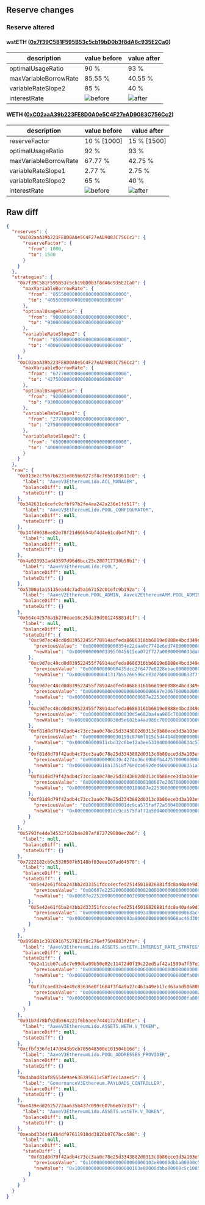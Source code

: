 ## Reserve changes

### Reserve altered

#### wstETH ([0x7f39C581F595B53c5cb19bD0b3f8dA6c935E2Ca0](https://etherscan.io/address/0x7f39C581F595B53c5cb19bD0b3f8dA6c935E2Ca0))

| description | value before | value after |
| --- | --- | --- |
| optimalUsageRatio | 90 % | 93 % |
| maxVariableBorrowRate | 85.55 % | 40.55 % |
| variableRateSlope2 | 85 % | 40 % |
| interestRate | ![before](https://dash.onaave.com/api/static?variableRateSlope1=5500000000000000000000000&variableRateSlope2=850000000000000000000000000&optimalUsageRatio=900000000000000000000000000&baseVariableBorrowRate=0&maxVariableBorrowRate=855500000000000000000000000) | ![after](https://dash.onaave.com/api/static?variableRateSlope1=5500000000000000000000000&variableRateSlope2=400000000000000000000000000&optimalUsageRatio=930000000000000000000000000&baseVariableBorrowRate=0&maxVariableBorrowRate=405500000000000000000000000) |

#### WETH ([0xC02aaA39b223FE8D0A0e5C4F27eAD9083C756Cc2](https://etherscan.io/address/0xC02aaA39b223FE8D0A0e5C4F27eAD9083C756Cc2))

| description | value before | value after |
| --- | --- | --- |
| reserveFactor | 10 % [1000] | 15 % [1500] |
| optimalUsageRatio | 92 % | 93 % |
| maxVariableBorrowRate | 67.77 % | 42.75 % |
| variableRateSlope1 | 2.77 % | 2.75 % |
| variableRateSlope2 | 65 % | 40 % |
| interestRate | ![before](https://dash.onaave.com/api/static?variableRateSlope1=27700000000000000000000000&variableRateSlope2=650000000000000000000000000&optimalUsageRatio=920000000000000000000000000&baseVariableBorrowRate=0&maxVariableBorrowRate=677700000000000000000000000) | ![after](https://dash.onaave.com/api/static?variableRateSlope1=27500000000000000000000000&variableRateSlope2=400000000000000000000000000&optimalUsageRatio=930000000000000000000000000&baseVariableBorrowRate=0&maxVariableBorrowRate=427500000000000000000000000) |

## Raw diff

```json
{
  "reserves": {
    "0xC02aaA39b223FE8D0A0e5C4F27eAD9083C756Cc2": {
      "reserveFactor": {
        "from": 1000,
        "to": 1500
      }
    }
  },
  "strategies": {
    "0x7f39C581F595B53c5cb19bD0b3f8dA6c935E2Ca0": {
      "maxVariableBorrowRate": {
        "from": "855500000000000000000000000",
        "to": "405500000000000000000000000"
      },
      "optimalUsageRatio": {
        "from": "900000000000000000000000000",
        "to": "930000000000000000000000000"
      },
      "variableRateSlope2": {
        "from": "850000000000000000000000000",
        "to": "400000000000000000000000000"
      }
    },
    "0xC02aaA39b223FE8D0A0e5C4F27eAD9083C756Cc2": {
      "maxVariableBorrowRate": {
        "from": "677700000000000000000000000",
        "to": "427500000000000000000000000"
      },
      "optimalUsageRatio": {
        "from": "920000000000000000000000000",
        "to": "930000000000000000000000000"
      },
      "variableRateSlope1": {
        "from": "27700000000000000000000000",
        "to": "27500000000000000000000000"
      },
      "variableRateSlope2": {
        "from": "650000000000000000000000000",
        "to": "400000000000000000000000000"
      }
    }
  },
  "raw": {
    "0x013e2c7567b6231e865bb9273f8c7656103611c0": {
      "label": "AaveV3EthereumLido.ACL_MANAGER",
      "balanceDiff": null,
      "stateDiff": {}
    },
    "0x342631c6cefc9cfbf97b2fe4aa242a236e1fd517": {
      "label": "AaveV3EthereumLido.POOL_CONFIGURATOR",
      "balanceDiff": null,
      "stateDiff": {}
    },
    "0x34fd9638ee82e78f21d66b54bf4d4e61cdb4f7d1": {
      "label": null,
      "balanceDiff": null,
      "stateDiff": {}
    },
    "0x4e033931ad43597d96d6bcc25c280717730b58b1": {
      "label": "AaveV3EthereumLido.POOL",
      "balanceDiff": null,
      "stateDiff": {}
    },
    "0x5300a1a15135ea4dc7ad5a167152c01efc9b192a": {
      "label": "AaveV2Ethereum.POOL_ADMIN, AaveV2EthereumAMM.POOL_ADMIN, AaveV3Ethereum.ACL_ADMIN, AaveV3EthereumEtherFi.ACL_ADMIN, AaveV3EthereumLido.ACL_ADMIN, GovernanceV3Ethereum.EXECUTOR_LVL_1",
      "balanceDiff": null,
      "stateDiff": {}
    },
    "0x564c42578a1b270eae16c25da39d901245881d1f": {
      "label": null,
      "balanceDiff": null,
      "stateDiff": {
        "0xc9d7ec48cd0d839522455f78914adfeda8686316bb6819e0888e4bcd349e01b3": {
          "previousValue": "0x00000000000354e22daa0c7748e6ed7400000000033da8f6366bf9a6f0927cca",
          "newValue": "0x000000000003395f045615ea072f727a00000000033da8f9a10f1a3ae9e80f59"
        },
        "0xc9d7ec48cd0d839522455f78914adfeda8686316bb6819e0888e4bcd349e01b4": {
          "previousValue": "0x00000000000435dcc2f6477e6228ebac00000000033f7f06edc27a42ef896047",
          "newValue": "0x0000000000041317b55266596ce83d7b00000000033f7f0b418f7a538077916f"
        },
        "0xc9d7ec48cd0d839522455f78914adfeda8686316bb6819e0888e4bcd349e01b5": {
          "previousValue": "0x000000000000000000000000687e206700000000000000000000000000000000",
          "newValue": "0x000000000000000000000000687e225300000000000000000000000000000000"
        },
        "0xc9d7ec48cd0d839522455f78914adfeda8686316bb6819e0888e4bcd349e01ba": {
          "previousValue": "0x0000000000000830d5e682ba4aa986c700000000000000000224694fcee67453",
          "newValue": "0x0000000000000830d5e682ba4aa986c7000000000000000002271f8e2b894296"
        },
        "0xf81d8d79f42adb4c73cc3aa0c78e25d3343882d0313c0b80ece3d3a103ef1ec0": {
          "previousValue": "0x000000000030199c8766f015d5d4414d00000000034c57a56cd476b4975a0731",
          "newValue": "0x000000000011cbd32c6bef2a3ee5319400000000034c57d79ffbba78f372b6d3"
        },
        "0xf81d8d79f42adb4c73cc3aa0c78e25d3343882d0313c0b80ece3d3a103ef1ec1": {
          "previousValue": "0x000000000039c4274e36c69b0fb44757000000000351a18c43c3b311668cc77c",
          "newValue": "0x000000000016a13518f76e0ca692ded6000000000351a1c8ee2a17b47cf54881"
        },
        "0xf81d8d79f42adb4c73cc3aa0c78e25d3343882d0313c0b80ece3d3a103ef1ec2": {
          "previousValue": "0x000000000000000000000100687e206700000000000000000000000000000000",
          "newValue": "0x000000000000000000000100687e225300000000000000000000000000000000"
        },
        "0xf81d8d79f42adb4c73cc3aa0c78e25d3343882d0313c0b80ece3d3a103ef1ec7": {
          "previousValue": "0x00000000000001dc9ca575faf72a50040000000000000000191f1182b480354b",
          "newValue": "0x00000000000001dc9ca575faf72a5004000000000000000019484c28d6307ecb"
        }
      }
    },
    "0x5793fe4de34532f162b4e207af872729880ec2b6": {
      "label": null,
      "balanceDiff": null,
      "stateDiff": {}
    },
    "0x7222182cb9c5320587b5148bf03eee107ad64578": {
      "label": null,
      "balanceDiff": null,
      "stateDiff": {
        "0x5e42e61f6ba243bb2d33351fdcc4ecfed25145016826881fdc8a40a4e9d16a26": {
          "previousValue": "0x00687e2252000000000002000000000000000000000000000000000000000000",
          "newValue": "0x00687e2252000000000003000000000000000000000000000000000000000000"
        },
        "0x5e42e61f6ba243bb2d33351fdcc4ecfed25145016826881fdc8a40a4e9d16a27": {
          "previousValue": "0x000000000000000000093a8000000000000068ac46d300000000000000000000",
          "newValue": "0x000000000000000000093a8000000000000068ac46d3000000000000687e2253"
        }
      }
    },
    "0x8958b1c39269167527821f8c276ef7504883f2fa": {
      "label": "AaveV3EthereumLido.ASSETS.wstETH.INTEREST_RATE_STRATEGY, AaveV3EthereumLido.ASSETS.WETH.INTEREST_RATE_STRATEGY, AaveV3EthereumLido.ASSETS.USDS.INTEREST_RATE_STRATEGY, AaveV3EthereumLido.ASSETS.USDC.INTEREST_RATE_STRATEGY, AaveV3EthereumLido.ASSETS.ezETH.INTEREST_RATE_STRATEGY, AaveV3EthereumLido.ASSETS.sUSDe.INTEREST_RATE_STRATEGY, AaveV3EthereumLido.ASSETS.GHO.INTEREST_RATE_STRATEGY, AaveV3EthereumLido.ASSETS.rsETH.INTEREST_RATE_STRATEGY",
      "balanceDiff": null,
      "stateDiff": {
        "0x2a11cb67ca5c7e99dba99b50e02c11472d0f19c22ed5af42a1599a7f57e1c7a4": {
          "previousValue": "0x00000000000000000000000000000000000000001964000001150000000023f0",
          "newValue": "0x00000000000000000000000000000000000000000fa000000113000000002454"
        },
        "0xf37caed32e4e49c83636e0f1684f3f4a9a23c463a49eb17cd63abd50680b378b": {
          "previousValue": "0x0000000000000000000000000000000000000000213400000037000000002328",
          "newValue": "0x00000000000000000000000000000000000000000fa000000037000000002454"
        }
      }
    },
    "0x91b7d78bf92db564221f6b5aee744d1727d1dd1e": {
      "label": "AaveV3EthereumLido.ASSETS.WETH.V_TOKEN",
      "balanceDiff": null,
      "stateDiff": {}
    },
    "0xcfbf336fe147d643b9cb705648500e101504b16d": {
      "label": "AaveV3EthereumLido.POOL_ADDRESSES_PROVIDER",
      "balanceDiff": null,
      "stateDiff": {}
    },
    "0xdabad81af85554e9ae636395611c58f7ec1aaec5": {
      "label": "GovernanceV3Ethereum.PAYLOADS_CONTROLLER",
      "balanceDiff": null,
      "stateDiff": {}
    },
    "0xe439edd2625772aa635b437c099c607b6eb7d35f": {
      "label": "AaveV3EthereumLido.ASSETS.wstETH.V_TOKEN",
      "balanceDiff": null,
      "stateDiff": {}
    },
    "0xeabd3344f14b4df97611910dd3826b0767bcc588": {
      "label": null,
      "balanceDiff": null,
      "stateDiff": {
        "0xf81d8d79f42adb4c73cc3aa0c78e25d3343882d0313c0b80ece3d3a103ef1ebf": {
          "previousValue": "0x100000000000000000000103e80000dbba00000c5c1003e885122904213420d0",
          "newValue": "0x100000000000000000000103e80000dbba00000c5c1005dc85122904213420d0"
        }
      }
    }
  }
}
```